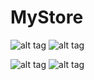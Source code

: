 # MyStore

![alt tag](https://raw.githubusercontent.com/hassanmastinoz/MyStore/master/ScreenShot/activity_add_car.png)
![alt tag](https://raw.githubusercontent.com/hassanmastinoz/MyStore/master/ScreenShot/activity_main.png)

![alt tag](https://raw.githubusercontent.com/hassanmastinoz/MyStore/master/ScreenShot/activity_reg.png)
![alt tag](https://raw.githubusercontent.com/hassanmastinoz/MyStore/master/ScreenShot/activity_show_all.png)
